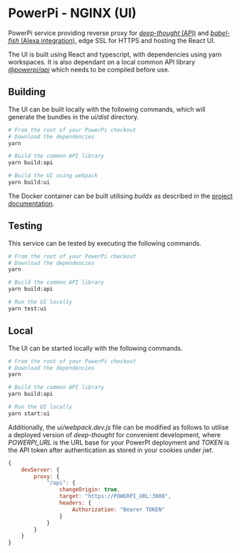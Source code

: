 # PowerPi - NGINX (UI)

PowerPi service providing reverse proxy for [_deep-thought_ (API)](../deep-thought/README.md) and [_babel-fish_ (Alexa integration)](../babel-fish/README.md), edge SSL for HTTPS and hosting the React UI.

The UI is built using React and typescript, with dependencies using yarn workspaces. It is also dependant on a local common API library [_@powerpi/api_](../../common/node/api/README.md) which needs to be compiled before use.

## Building

The UI can be built locally with the following commands, which will generate the bundles in the _ui/dist_ directory.

```bash
# From the root of your PowerPi checkout
# Download the dependencies
yarn

# Build the common API library
yarn build:api

# Build the UI using webpack
yarn build:ui
```

The Docker container can be built utilising _buildx_ as described in the [project documentation](../../README.md#Building).

## Testing

This service can be tested by executing the following commands.

```bash
# From the root of your PowerPi checkout
# Download the dependencies
yarn

# Build the common API library
yarn build:api

# Run the UI locally
yarn test:ui
```

## Local

The UI can be started locally with the following commands.

```bash
# From the root of your PowerPi checkout
# Download the dependencies
yarn

# Build the common API library
yarn build:api

# Run the UI locally
yarn start:ui
```

Additionally, the _ui/webpack.dev.js_ file can be modified as follows to utilise a deployed version of _deep-thought_ for convenient development, where _POWERPI_URL_ is the URL base for your PowerPI deployment and _TOKEN_ is the API token after authentication as stored in your cookies under _jwt_.

```js
{
    devServer: {
        proxy: {
            "/api": {
                changeOrigin: true,
                target: "https://POWERPI_URL:3000",
                headers: {
                    Authorization: "Bearer TOKEN"
                }
            }
        }
    }
}
```
